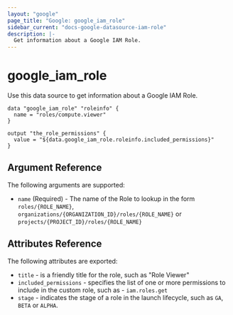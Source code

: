 ```yaml
---
layout: "google"
page_title: "Google: google_iam_role"
sidebar_current: "docs-google-datasource-iam-role"
description: |-
  Get information about a Google IAM Role.
---
```


# google\_iam\_role

Use this data source to get information about a Google IAM Role.

```hcl
data "google_iam_role" "roleinfo" {
  name = "roles/compute.viewer"
}

output "the_role_permissions" {
  value = "${data.google_iam_role.roleinfo.included_permissions}"
}

```

## Argument Reference

The following arguments are supported:

* `name` (Required) - The name of the Role to lookup in the form `roles/{ROLE_NAME}`, `organizations/{ORGANIZATION_ID}/roles/{ROLE_NAME}` or `projects/{PROJECT_ID}/roles/{ROLE_NAME}`

## Attributes Reference

The following attributes are exported:

* `title` - is a friendly title for the role, such as "Role Viewer"
* `included_permissions` - specifies the list of one or more permissions to include in the custom role, such as - `iam.roles.get`
* `stage` -  indicates the stage of a role in the launch lifecycle, such as `GA`, `BETA` or `ALPHA`.
